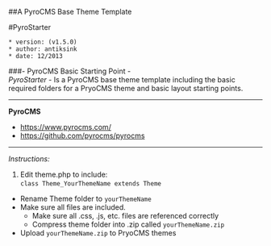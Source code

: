 ##A PyroCMS Base Theme Template

#PyroStarter 
	
	* version: (v1.5.0)
	* author: antiksink 
	* date: 12/2013  
 
###- PyroCMS Basic Starting Point -   
 *PyroStarter* - Is a PyroCMS base theme template including the basic required folders for a PryoCMS theme and basic layout starting points.

---
  
**PyroCMS**  
 * https://www.pyrocms.com/  
 * https://github.com/pyrocms/pyrocms 
 
---  

*Instructions:*  

 1. Edit theme.php to include:  
    `class Theme_YourThemeName extends Theme`    
 * Rename Theme folder to `yourThemeName`
 * Make sure all files are included.
 	- Make sure all .css, .js, etc. files are referenced correctly  
 	- Compress theme folder into .zip called `yourThemeName.zip`
 * Upload `yourThemeName.zip` to PryoCMS themes
